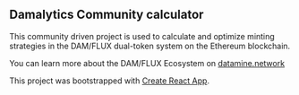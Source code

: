 

## Damalytics Community calculator

This community driven project is used to calculate and optimize minting strategies in the DAM/FLUX dual-token system on the Ethereum blockchain.

You can learn more about the DAM/FLUX Ecosystem on [datamine.network](https://www.datamine.network/)

This project was bootstrapped with [Create React App](https://github.com/facebook/create-react-app).
